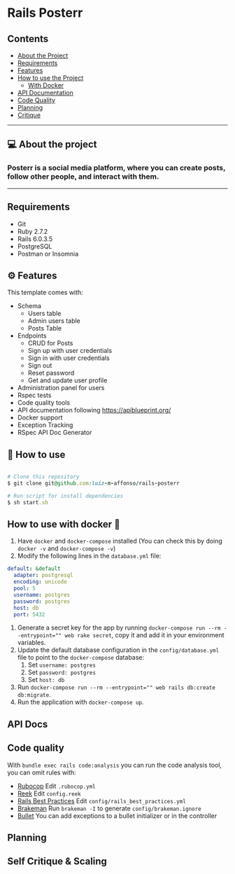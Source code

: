 # Rails Posterr

## Contents
<!--ts-->
- [About the Project](#-about-the-project)
- [Requirements](#-requirements)
- [Features](#-features)
- [How to use the Project](#-how-to-use)
  - [With Docker](#-how-to-use-with-docker)
- [API Documentation](#-api-documentation)
- [Code Quality](#-code-quality)
- [Planning](#-planning)
- [Critique](#-self-critique-and-scaling)
<!--te-->

-----------------------

## 💻 About the project

### Posterr is a social media platform, where you can create posts, follow other people, and interact with them.

-----------------------
## Requirements

- Git
- Ruby 2.7.2
- Rails 6.0.3.5
- PostgreSQL
- Postman or Insomnia

## ⚙️ Features

This template comes with:
- Schema
  - Users table
  - Admin users table
  - Posts Table
- Endpoints
  - CRUD for Posts
  - Sign up with user credentials
  - Sign in with user credentials
  - Sign out
  - Reset password
  - Get and update user profile
- Administration panel for users
- Rspec tests
- Code quality tools
- API documentation following https://apiblueprint.org/
- Docker support
- Exception Tracking
- RSpec API Doc Generator

## 🚀 How to use
```ruby

# Clone this repository
$ git clone git@github.com:luiz-m-affonso/rails-posterr

# Run script for install dependencies
$ sh start.sh

```
## How to use with docker 🎲

1. Have `docker` and `docker-compose` installed (You can check this by doing `docker -v` and `docker-compose -v`)
1. Modify the following lines in the `database.yml` file:
  ``` yaml
  default: &default
    adapter: postgresql
    encoding: unicode
    pool: 5
    username: postgres
    password: postgres
    host: db
    port: 5432
  ```
1. Generate a secret key for the app by running `docker-compose run --rm --entrypoint="" web rake secret`, copy it and add it in your environment variables.
1. Update the default database configuration in the `config/database.yml` file to point to the `docker-compose` database:
   1. Set `username: postgres`
   1. Set `password: postgres`
   1. Set `host: db`
1. Run `docker-compose run --rm --entrypoint="" web rails db:create db:migrate`.
1. Run the application with `docker-compose up`.


## API Docs

## Code quality

With `bundle exec rails code:analysis` you can run the code analysis tool, you can omit rules with:

- [Rubocop](https://github.com/bbatsov/rubocop/blob/master/config/default.yml) Edit `.rubocop.yml`
- [Reek](https://github.com/troessner/reek#configuration-file) Edit `config.reek`
- [Rails Best Practices](https://github.com/flyerhzm/rails_best_practices#custom-configuration) Edit `config/rails_best_practices.yml`
- [Brakeman](https://github.com/presidentbeef/brakeman) Run `brakeman -I` to generate `config/brakeman.ignore`
- [Bullet](https://github.com/flyerhzm/bullet#whitelist) You can add exceptions to a bullet initializer or in the controller

## Planning

## Self Critique & Scaling
